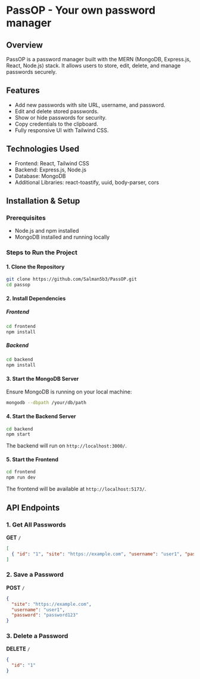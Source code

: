 #  PassOP - Your own password manager

## Overview
PassOP is a password manager built with the MERN (MongoDB, Express.js, React, Node.js) stack. It allows users to store, edit, delete, and manage passwords securely.

## Features
- Add new passwords with site URL, username, and password.
- Edit and delete stored passwords.
- Show or hide passwords for security.
- Copy credentials to the clipboard.
- Fully responsive UI with Tailwind CSS.

## Technologies Used
- Frontend: React, Tailwind CSS
- Backend: Express.js, Node.js
- Database: MongoDB
- Additional Libraries: react-toastify, uuid, body-parser, cors

## Installation & Setup

### Prerequisites
- Node.js and npm installed
- MongoDB installed and running locally

### Steps to Run the Project

#### 1. Clone the Repository
```bash
git clone https://github.com/Salman5b3/PassOP.git
cd passop
```

#### 2. Install Dependencies
##### Frontend
```bash
cd frontend
npm install
```
##### Backend
```bash
cd backend
npm install
```

#### 3. Start the MongoDB Server
Ensure MongoDB is running on your local machine:
```bash
mongodb --dbpath /your/db/path
```

#### 4. Start the Backend Server
```bash
cd backend
npm start
```
The backend will run on `http://localhost:3000/`.

#### 5. Start the Frontend
```bash
cd frontend
npm run dev
```
The frontend will be available at `http://localhost:5173/`.

## API Endpoints

### 1. Get All Passwords
**GET** `/`
```json
[
  { "id": "1", "site": "https://example.com", "username": "user1", "password": "password123" }
]
```

### 2. Save a Password
**POST** `/`
```json
{
  "site": "https://example.com",
  "username": "user1",
  "password": "password123"
}
```

### 3. Delete a Password
**DELETE** `/`
```json
{
  "id": "1"
}
```



